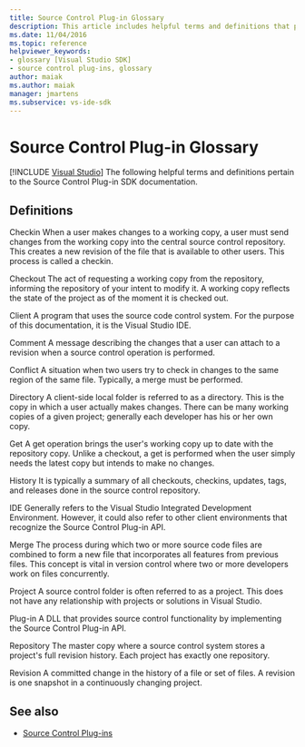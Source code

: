 ```yaml
---
title: Source Control Plug-in Glossary
description: This article includes helpful terms and definitions that pertain to the Source Control Plug-in SDK documentation.
ms.date: 11/04/2016
ms.topic: reference
helpviewer_keywords:
- glossary [Visual Studio SDK]
- source control plug-ins, glossary
author: maiak
ms.author: maiak
manager: jmartens
ms.subservice: vs-ide-sdk
---
```

# Source Control Plug-in Glossary

 [!INCLUDE [Visual Studio](~/includes/applies-to-version/vs-windows-only.md)]
The following helpful terms and definitions pertain to the Source Control Plug-in SDK documentation.

## Definitions
 Checkin
 When a user makes changes to a working copy, a user must send changes from the working copy into the central source control repository. This creates a new revision of the file that is available to other users. This process is called a checkin.

 Checkout
 The act of requesting a working copy from the repository, informing the repository of your intent to modify it. A working copy reflects the state of the project as of the moment it is checked out.

 Client
 A program that uses the source code control system. For the purpose of this documentation, it is the Visual Studio IDE.

 Comment
 A message describing the changes that a user can attach to a revision when a source control operation is performed.

 Conflict
 A situation when two users try to check in changes to the same region of the same file. Typically, a merge must be performed.

 Directory
 A client-side local folder is referred to as a directory. This is the copy in which a user actually makes changes. There can be many working copies of a given project; generally each developer has his or her own copy.

 Get
 A get operation brings the user's working copy up to date with the repository copy. Unlike a checkout, a get is performed when the user simply needs the latest copy but intends to make no changes.

 History
 It is typically a summary of all checkouts, checkins, updates, tags, and releases done in the source control repository.

 IDE
 Generally refers to the Visual Studio Integrated Development Environment. However, it could also refer to other client environments that recognize the Source Control Plug-in API.

 Merge
 The process during which two or more source code files are combined to form a new file that incorporates all features from previous files. This concept is vital in version control where two or more developers work on files concurrently.

 Project
 A source control folder is often referred to as a project. This does not have any relationship with projects or solutions in Visual Studio.

 Plug-in
 A DLL that provides source control functionality by implementing the Source Control Plug-in API.

 Repository
 The master copy where a source control system stores a project's full revision history. Each project has exactly one repository.

 Revision
 A committed change in the history of a file or set of files. A revision is one snapshot in a continuously changing project.

## See also
- [Source Control Plug-ins](../extensibility/source-control-plug-ins.md)
